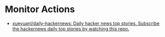 Monitor Actions
===============
- [xueyuanl/daily-hackernews: Daily hacker news top stories. Subscribe the hackernews daily top stories by watching this repo.](https://github.com/xueyuanl/daily-hackernews)
